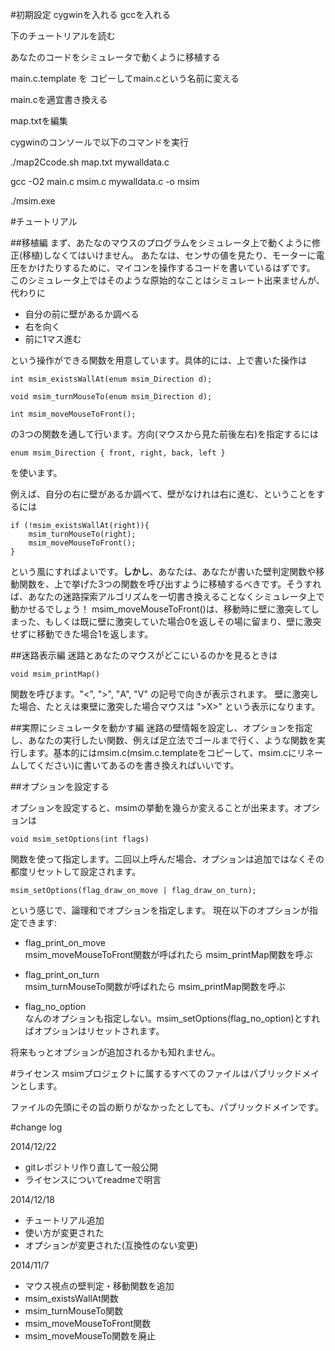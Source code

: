 #初期設定
cygwinを入れる
gccを入れる


下のチュートリアルを読む

あなたのコードをシミュレータで動くように移植する

main.c.template を コピーしてmain.cという名前に変える

main.cを適宜書き換える 

map.txtを編集

cygwinのコンソールで以下のコマンドを実行

./map2Ccode.sh map.txt mywalldata.c

gcc -O2 main.c msim.c mywalldata.c  -o msim

./msim.exe


#チュートリアル

##移植編
まず、あたなのマウスのプログラムをシミュレータ上で動くように修正(移植)しなくてはいけません。 
あたなは、センサの値を見たり、モーターに電圧をかけたりするために、マイコンを操作するコードを書いているはずです。 
このシミュレータ上ではそのような原始的なことはシミュレート出来ませんが、代わりに 
 - 自分の前に壁があるか調べる
 - 右を向く
 - 前に1マス進む

という操作ができる関数を用意しています。具体的には、上で書いた操作は

    int msim_existsWallAt(enum msim_Direction d);

    void msim_turnMouseTo(enum msim_Direction d);

    int msim_moveMouseToFront();

の3つの関数を通して行います。方向(マウスから見た前後左右)を指定するには

    enum msim_Direction { front, right, back, left }
を使います。

例えば、自分の右に壁があるか調べて、壁がなけれは右に進む、ということをするには

    if (!msim_existsWallAt(right)){
        msim_turnMouseTo(right);
        msim_moveMouseToFront();
    }
という風にすればよいです。__しかし__、あなたは、あなたが書いた壁判定関数や移動関数を、上で挙げた3つの関数を呼び出すように移植するべきです。そうすれば、あなたの迷路探索アルゴリズムを一切書き換えることなくシミュレータ上で動かせるでしょう！
msim_moveMouseToFront()は、移動時に壁に激突してしまった、もしくは既に壁に激突していた場合0を返しその場に留まり、壁に激突せずに移動できた場合1を返します。

##迷路表示編
迷路とあなたのマウスがどこにいるのかを見るときは

    void msim_printMap()
関数を呼びます。"<", ">", "A", "V" の記号で向きが表示されます。 
壁に激突した場合、たとえは東壁に激突した場合マウスは ">X>" という表示になります。

##実際にシミュレータを動かす編
迷路の壁情報を設定し、オプションを指定し、あなたの実行したい関数、例えば足立法でゴールまで行く、ような関数を実行します。基本的にはmsim.c(msim.c.templateをコピーして、msim.cにリネームしてください)に書いてあるのを書き換えればいいです。

##オプションを設定する

オプションを設定すると、msimの挙動を幾らか変えることが出来ます。オプションは

    void msim_setOptions(int flags)
関数を使って指定します。二回以上呼んだ場合、オプションは追加ではなくその都度リセットして設定されます。

    msim_setOptions(flag_draw_on_move | flag_draw_on_turn);
という感じで、論理和でオプションを指定します。
現在以下のオプションが指定できます:


- flag_print_on_move  
msim_moveMouseToFront関数が呼ばれたら msim_printMap関数を呼ぶ

- flag_print_on_turn  
msim_turnMouseTo関数が呼ばれたら msim_printMap関数を呼ぶ

- flag_no_option  
なんのオプションも指定しない。msim_setOptions(flag_no_option)とすればオプションはリセットされます。


将来もっとオプションが追加されるかも知れません。

#ライセンス
msimプロジェクトに属するすべてのファイルはパブリックドメインとします。

ファイルの先頭にその旨の断りがなかったとしても、パブリックドメインです。

#change log

2014/12/22
- gitレポジトリ作り直して一般公開
- ライセンスについてreadmeで明言 

2014/12/18 
- チュートリアル追加 
- 使い方が変更された 
- オプションが変更された(互換性のない変更) 

2014/11/7 
 - マウス視点の壁判定・移動関数を追加
  - msim_existsWallAt関数
  - msim_turnMouseTo関数
  - msim_moveMouseToFront関数
 - msim_moveMouseTo関数を廃止 
